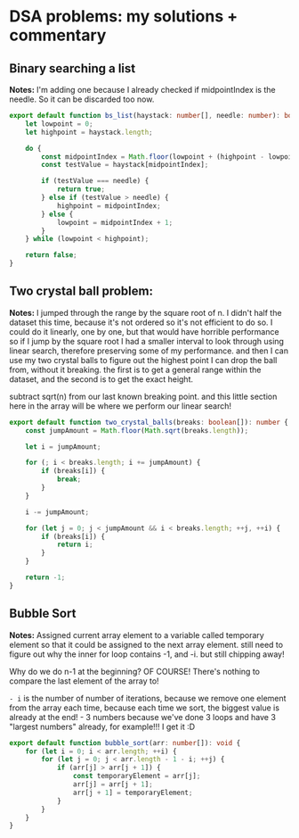 # DSA problems: my solutions + commentary

## Binary searching a list

<strong>Notes:</strong> I'm adding one because I already checked if midpointIndex is the needle. So it can be discarded too now. <br />

```ts
export default function bs_list(haystack: number[], needle: number): boolean {
    let lowpoint = 0;
    let highpoint = haystack.length;

    do {
        const midpointIndex = Math.floor(lowpoint + (highpoint - lowpoint) / 2);
        const testValue = haystack[midpointIndex];

        if (testValue === needle) {
            return true;
        } else if (testValue > needle) {
            highpoint = midpointIndex;
        } else {
            lowpoint = midpointIndex + 1;
        }
    } while (lowpoint < highpoint);

    return false;
}
```

## Two crystal ball problem:

<strong>Notes:</strong> I jumped through the range by the square root of n. I didn't half the dataset this time, because it's not ordered so it's not efficient to do so. I could do it linearly, one by one, but that would have horrible performance so if I jump by the square root I had a smaller interval to look through using linear search, therefore preserving some of my performance. and then I can use my two crystal balls to figure out the highest point I can drop the ball from, without it breaking. the first is to get a general range within the dataset, and the second is to get the exact height. <br />

subtract sqrt(n) from our last known breaking point. and this little section here in the array will be where we perform our linear search! <br />

```ts
export default function two_crystal_balls(breaks: boolean[]): number {
    const jumpAmount = Math.floor(Math.sqrt(breaks.length));

    let i = jumpAmount;

    for (; i < breaks.length; i += jumpAmount) {
        if (breaks[i]) {
            break;
        }
    }

    i -= jumpAmount;

    for (let j = 0; j < jumpAmount && i < breaks.length; ++j, ++i) {
        if (breaks[i]) {
            return i;
        }
    }

    return -1;
}
```

## Bubble Sort

<strong>Notes:</strong> Assigned current array element to a variable called temporary element so that it could be assigned to the next array element. still need to figure out why the inner for loop contains -1, and -i. but still chipping away!

Why do we do n-1 at the beginning? OF COURSE! There's nothing to compare the last element of the array to!

`- i` is the number of number of iterations, because we remove one element from the array each time, because each time we sort, the biggest value is already at the end! - 3 numbers because we've done 3 loops and have 3 "largest numbers" already, for example!!! I get it :D

```ts
export default function bubble_sort(arr: number[]): void {
    for (let i = 0; i < arr.length; ++i) {
        for (let j = 0; j < arr.length - 1 - i; ++j) {
            if (arr[j] > arr[j + 1]) {
                const temporaryElement = arr[j];
                arr[j] = arr[j + 1];
                arr[j + 1] = temporaryElement;
            }
        }
    }
}
```
